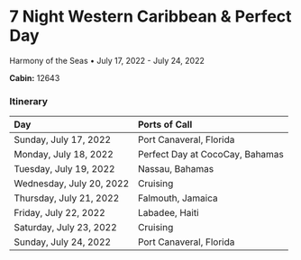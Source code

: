 # 7 Night Western Caribbean & Perfect Day

Harmony of the Seas • July 17, 2022 - July 24, 2022

**Cabin:** 12643

### Itinerary

| Day                      | Ports of Call                   |
| :----------------------- | :------------------------------ |
| Sunday, July 17, 2022	   | Port Canaveral, Florida         |
| Monday, July 18, 2022    | Perfect Day at CocoCay, Bahamas |
| Tuesday, July 19, 2022   | Nassau, Bahamas                 |
| Wednesday, July 20, 2022 | Cruising	                     |
| Thursday, July 21, 2022  | Falmouth, Jamaica	             |
| Friday, July 22, 2022    | Labadee, Haiti	                 |
| Saturday, July 23, 2022  | Cruising                        |
| Sunday, July 24, 2022    | Port Canaveral, Florida	     |
